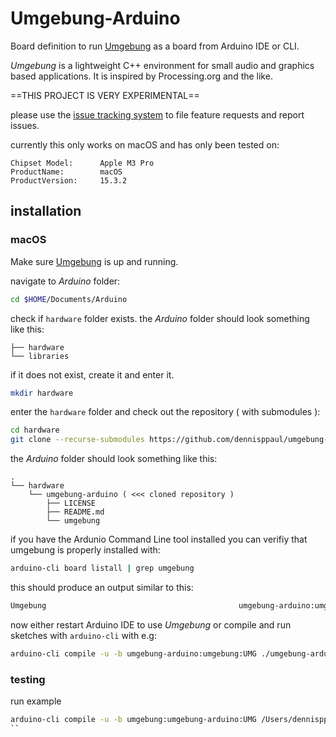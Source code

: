 # Umgebung-Arduino

Board definition to run [Umgebung](https://github.com/dennisppaul/umgebung) as a board from Arduino IDE or CLI.

*Umgebung* is a lightweight C++ environment for small audio and graphics based applications. It is inspired by Processing.org and the like.

==THIS PROJECT IS VERY EXPERIMENTAL==

please use the [issue tracking system](https://github.com/dennisppaul/umgebung-arduino/issues) to file feature requests and report issues.

currently this only works on macOS and has only been tested on:

```
Chipset Model:      Apple M3 Pro
ProductName:        macOS
ProductVersion:     15.3.2
```

## installation

### macOS

Make sure [Umgebung](https://github.com/dennisppaul/umgebung) is up and running.

navigate to *Arduino* folder:

```sh
cd $HOME/Documents/Arduino
```

check if `hardware` folder exists. the *Arduino* folder should look something like this:

```
├── hardware
└── libraries
```

if it does not exist, create it and enter it.

```sh
mkdir hardware
```

enter the `hardware` folder and check out the repository ( with submodules ):

```sh
cd hardware
git clone --recurse-submodules https://github.com/dennisppaul/umgebung-arduino
```

the *Arduino* folder should look something like this:

```
.
└── hardware
    └── umgebung-arduino ( <<< cloned repository )
        ├── LICENSE
        ├── README.md
        └── umgebung
```

if you have the Ardunio Command Line tool installed you can verifiy that umgebung is properly installed with:

```sh
arduino-cli board listall | grep umgebung
```

this should produce an output similar to this:

```sh
Umgebung                                           umgebung-arduino:umgebung:UMG
```

now either restart Arduino IDE to use *Umgebung* or compile and run sketches with `arduino-cli` with e.g:

```sh
arduino-cli compile -u -b umgebung-arduino:umgebung:UMG ./umgebung-arduino/umgebung/examples/test
```

### testing 

run example

```sh
arduino-cli compile -u -b umgebung:umgebung-arduino:UMG /Users/dennisppaul/Documents/dev/umgebung/git/umgebung-arduino/umgebung/examples/test
``